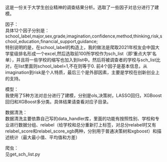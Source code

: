 这是一份关于大学生创业精神的调查结果分析。选取了一些因子对总分进行了建模。  
  
因子：  
具体12个因子分别是：school_label,major,sex,grade,imagination,confidence,method,thinking,risk,school_education,financial_support,guidance;  
特别说明的是，在school_label的构造上，我的做法是爬取2021年校友会中国大学星级排名形成一个excel,然后选取前100所学校作为sch_list（即‘重点大学’名单），并且将一些学校的缩写也加入到list中。然后将被调查者的学校与sch_list比对，在list里面则school_label=1,不在则等于0.
前4个因子是基本信息，从imagination到risk是个人特质，最后三个是外部因素，主要是学校在创新创业上的支持。  
  
模型：  
我使用了5种方法对总分进行了建模，分别是ols,决策树，LASSO回归，XGBoost回归和XGBoost多分类。具体结果请查看对应子目录。  
  
数据清洗：  
数据清洗主要依靠自己写的data_handler库，里面的功能有按照性别、学校和专业进行数据分组、relabel（给学校和总分重新打上标签，对总分relabel时又有relabel_score和relabel_score_xgb两种，分别用于普通决策树和xgboost）和描述统计（最大最小值、平均值和方差）  
  
爬虫：  
见get_sch_list.py
